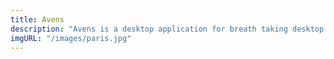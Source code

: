 ```yaml
---
title: Avens
description: "Avens is a desktop application for breath taking desktop wallpapers that change automatically."
imgURL: "/images/paris.jpg"
---
```

